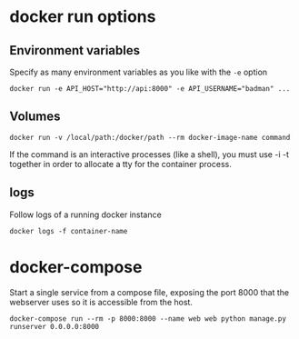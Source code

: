 # docker run options

## Environment variables 

Specify as many environment variables as you like with the `-e` option


```shell
docker run -e API_HOST="http://api:8000" -e API_USERNAME="badman" ...
```


## Volumes

```shell
docker run -v /local/path:/docker/path --rm docker-image-name command
```
If the command is an interactive processes (like a shell), you must use -i -t together in order to allocate a tty for the container process.


## logs

Follow logs of a running docker instance

```shell
docker logs -f container-name
```

# docker-compose

Start a single service from a compose file, exposing the port 8000 that the webserver uses so it is accessible from the host.


```shell
docker-compose run --rm -p 8000:8000 --name web web python manage.py runserver 0.0.0.0:8000
```

